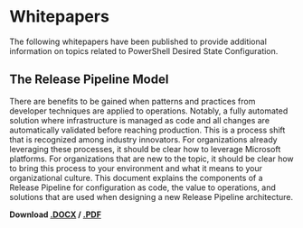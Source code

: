 # Whitepapers

The following whitepapers have been published to provide additional information on topics related to PowerShell Desired State Configuration.

## The Release Pipeline Model
There are benefits to be gained when patterns and practices from developer techniques are applied to operations. Notably, a fully automated solution where infrastructure is managed as code and all changes are automatically validated before reaching production. This is a process shift that is recognized among industry innovators. For organizations already leveraging these processes, it should be clear how to leverage Microsoft platforms. For organizations that are new to the topic, it should be clear how to bring this process to your environment and what it means to your organizational culture. This document explains the components of a Release Pipeline for configuration as code, the value to operations, and solutions that are used when designing a new Release Pipeline architecture. 

**Download [.DOCX](http://aka.ms/thereleasepipelinemodel) / [.PDF](http://aka.ms/thereleasepipelinemodelpdf)**
